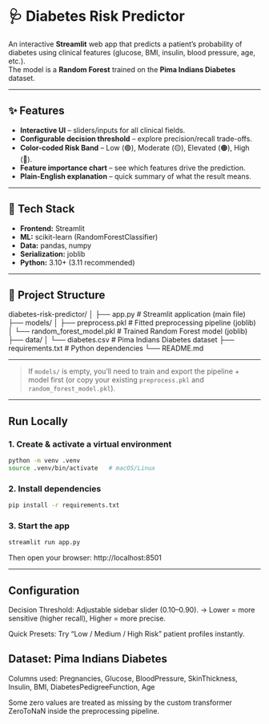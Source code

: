 # 🩺 Diabetes Risk Predictor

An interactive **Streamlit** web app that predicts a patient’s probability of diabetes using clinical features (glucose, BMI, insulin, blood pressure, age, etc.).  
The model is a **Random Forest** trained on the **Pima Indians Diabetes** dataset.

---

## ✨ Features
- **Interactive UI** – sliders/inputs for all clinical fields.  
- **Configurable decision threshold** – explore precision/recall trade-offs.  
- **Color-coded Risk Band** – Low (🟢), Moderate (🟡), Elevated (🟠), High (🔴).  
- **Feature importance chart** – see which features drive the prediction.  
- **Plain-English explanation** – quick summary of what the result means.

---

## 🧰 Tech Stack
- **Frontend:** Streamlit  
- **ML:** scikit-learn (RandomForestClassifier)  
- **Data:** pandas, numpy  
- **Serialization:** joblib  
- **Python:** 3.10+ (3.11 recommended)

---

## 📁 Project Structure

diabetes-risk-predictor/
│
├── app.py # Streamlit application (main file)
├── models/
│ ├── preprocess.pkl # Fitted preprocessing pipeline (joblib)
│ └── random_forest_model.pkl # Trained Random Forest model (joblib)
├── data/
│ └── diabetes.csv # Pima Indians Diabetes dataset
├── requirements.txt # Python dependencies
└── README.md


---

> If `models/` is empty, you’ll need to train and export the pipeline + model first (or copy your existing `preprocess.pkl` and `random_forest_model.pkl`).

---

## Run Locally

### 1. Create & activate a virtual environment
```bash
python -m venv .venv
source .venv/bin/activate   # macOS/Linux
```

### 2. Install dependencies
```bash 
pip install -r requirements.txt
```

### 3. Start the app
```bash
streamlit run app.py
```
Then open your browser: http://localhost:8501

---

## Configuration

Decision Threshold: Adjustable sidebar slider (0.10–0.90).
→ Lower = more sensitive (higher recall), Higher = more precise.

Quick Presets: Try “Low / Medium / High Risk” patient profiles instantly.

## Dataset: Pima Indians Diabetes

Columns used:
Pregnancies, Glucose, BloodPressure, SkinThickness, 
Insulin, BMI, DiabetesPedigreeFunction, Age

Some zero values are treated as missing by the custom transformer ZeroToNaN inside the preprocessing pipeline.
